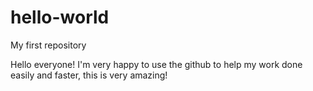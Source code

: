 # hello-world
My first repository

Hello everyone! I'm very happy to use the github to help my work done easily and faster, this is very amazing!

